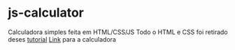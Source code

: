 # js-calculator
Calculadora simples feita em HTML/CSS/JS
Todo o HTML e CSS foi retirado deses [tutorial](https://www.freecodecamp.org/news/how-to-build-an-html-calculator-app-from-scratch-using-javascript-4454b8714b98/)
[Link](https://winckdev.github.io/js-calculator/) para a calculadora
